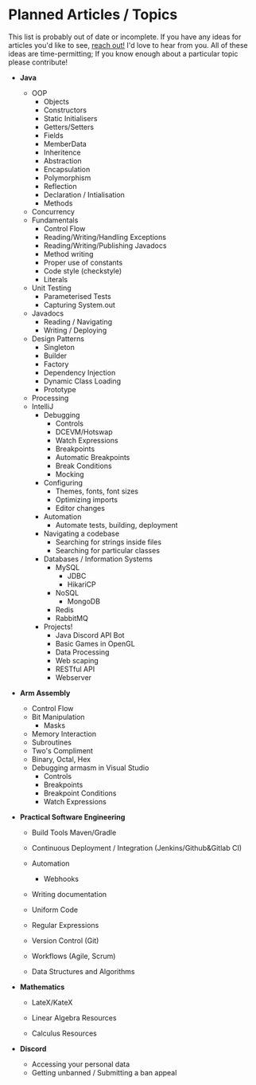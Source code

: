# Planned Articles / Topics

This list is probably out of date or incomplete. If you have any ideas for articles you'd like to see, [reach out!](webmaster@csfriendlycorner.com) I'd love to hear from you. All of these ideas are time-permitting; If you know enough about a particular topic please contribute! 

- **Java**
    - OOP
        - Objects
        - Constructors
        - Static Initialisers
        - Getters/Setters
        - Fields
        - MemberData
        - Inheritence
        - Abstraction
        - Encapsulation
        - Polymorphism
        - Reflection
        - Declaration / Intialisation
        - Methods
    - Concurrency
    - Fundamentals
        - Control Flow
        - Reading/Writing/Handling Exceptions
        - Reading/Writing/Publishing Javadocs
        - Method writing
        - Proper use of constants
        - Code style (checkstyle)
        - Literals
    - Unit Testing
        - Parameterised Tests
        - Capturing System.out
    - Javadocs
        - Reading / Navigating
        - Writing / Deploying
    - Design Patterns
        - Singleton
        - Builder
        - Factory
        - Dependency Injection
        - Dynamic Class Loading
        - Prototype
    - Processing
    - IntelliJ
        - Debugging
            - Controls
            - DCEVM/Hotswap
            - Watch Expressions
            - Breakpoints
            - Automatic Breakpoints
            - Break Conditions
            - Mocking
        - Configuring
            - Themes, fonts, font sizes
            - Optimizing imports
            - Editor changes
        - Automation
            - Automate tests, building, deployment
        - Navigating a codebase
            - Searching for strings inside files
            - Searching for particular classes
        - Databases / Information Systems
            - MySQL
                - JDBC
                - HikariCP
            - NoSQL
                - MongoDB
            - Redis
            - RabbitMQ
        - Projects!
            - Java Discord API Bot
            - Basic Games in OpenGL
            - Data Processing
            - Web scaping
            - RESTful API
            - Webserver

-   **Arm Assembly**

    -   Control Flow
    -   Bit Manipulation
        -   Masks
    -   Memory Interaction
    -   Subroutines
    -   Two's Compliment
    -   Binary, Octal, Hex
    -   Debugging armasm in Visual Studio
        -   Controls
        -   Breakpoints
        -   Breakpoint Conditions
        -   Watch Expressions

    

-   **Practical Software Engineering**

    -   Build Tools Maven/Gradle
    -   Continuous Deployment / Integration (Jenkins/Github&Gitlab CI)
    -   Automation
        -   Webhooks

    -   Writing documentation
    -   Uniform Code
    -   Regular Expressions
    -   Version Control (Git)
    -   Workflows (Agile, Scrum)
    -   Data Structures and Algorithms

    

- **Mathematics** 

    - LateX/KateX

    - Linear Algebra Resources

    - Calculus Resources

        

- **Discord**

    - Accessing your personal data
    - Getting unbanned / Submitting a ban appeal
